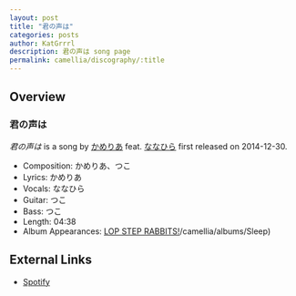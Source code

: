```yaml
---
layout: post
title: "君の声は"
categories: posts
author: KatGrrrl
description: 君の声は song page
permalink: camellia/discography/:title
---
```


## Overview

### 君の声は

*君の声は* is a song by [かめりあ](/camellia) feat. [ななひら](#) first released on 2014-12-30.

* Composition: かめりあ、つこ
* Lyrics: かめりあ
* Vocals: ななひら
* Guitar: つこ
* Bass: つこ
* Length: 04:38
* Album Appearances: [LOP STEP RABBITS!](/camellia/albums/LOP-STEP-RABBITS!)/camellia/albums/Sleep)

## External Links

* [Spotify](https://open.spotify.com/track/1Esk06AYA5Xy0v4Ua3VhMx?si=4f40f572111c4661)
